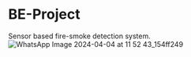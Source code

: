 # BE-Project
Sensor based fire-smoke detection system.
![WhatsApp Image 2024-04-04 at 11 52 43_154ff249](https://github.com/Pratikpd14/BE-Project/assets/87378215/269ea50a-c080-40d0-8ed9-8105f28336dc)
